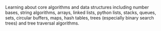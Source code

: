 Learning about core algorithms and data structures including number bases, string algorithms, arrays, linked lists, python lists, stacks, queues, sets, circular buffers, maps, hash tables, trees (especially binary search trees) and tree traversal algorithms. 

